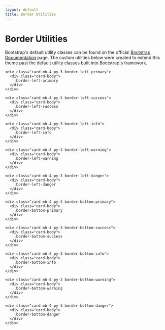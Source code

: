 ```yaml
---
layout: default
title: Border Utilities
---
```


<!-- Page Heading -->
<h1 class="h3 mb-1 text-gray-800">Border Utilities</h1>
<p class="mb-4">Bootstrap's default utility classes can be found on the official <a href="https://getbootstrap.com/docs">Bootstrap Documentation</a> page. The custom utilities below were created to extend this theme past the default utility classes built into Bootstrap's framework.</p>

<!-- Content Row -->
<div class="row">

  <!-- Border Left Utilities -->
  <div class="col-lg-6">

    <div class="card mb-4 py-3 border-left-primary">
      <div class="card-body">
        .border-left-primary
      </div>
    </div>

    <div class="card mb-4 py-3 border-left-success">
      <div class="card-body">
        .border-left-success
      </div>
    </div>

    <div class="card mb-4 py-3 border-left-info">
      <div class="card-body">
        .border-left-info
      </div>
    </div>

    <div class="card mb-4 py-3 border-left-warning">
      <div class="card-body">
        .border-left-warning
      </div>
    </div>

    <div class="card mb-4 py-3 border-left-danger">
      <div class="card-body">
        .border-left-danger
      </div>
    </div>

  </div>

  <!-- Border Bottom Utilities -->
  <div class="col-lg-6">

    <div class="card mb-4 py-3 border-bottom-primary">
      <div class="card-body">
        .border-bottom-primary
      </div>
    </div>

    <div class="card mb-4 py-3 border-bottom-success">
      <div class="card-body">
        .border-bottom-success
      </div>
    </div>

    <div class="card mb-4 py-3 border-bottom-info">
      <div class="card-body">
        .border-bottom-info
      </div>
    </div>

    <div class="card mb-4 py-3 border-bottom-warning">
      <div class="card-body">
        .border-bottom-warning
      </div>
    </div>

    <div class="card mb-4 py-3 border-bottom-danger">
      <div class="card-body">
        .border-bottom-danger
      </div>
    </div>

  </div>

</div>
